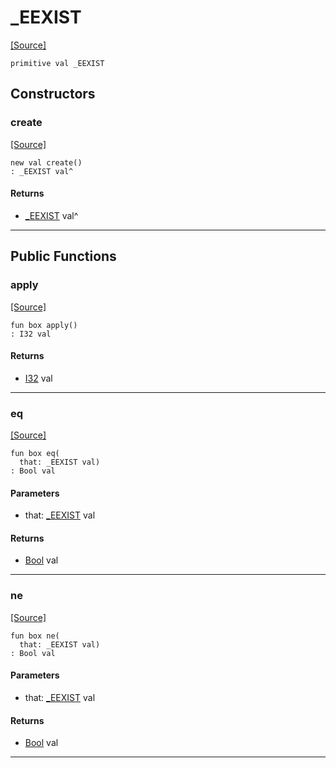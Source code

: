 # _EEXIST
<span class="source-link">[[Source]](src/files/file.md#L-0-36)</span>
```pony
primitive val _EEXIST
```

## Constructors

### create
<span class="source-link">[[Source]](src/files/file.md#L-0-36)</span>


```pony
new val create()
: _EEXIST val^
```

#### Returns

* [_EEXIST](files-_EEXIST.md) val^

---

## Public Functions

### apply
<span class="source-link">[[Source]](src/files/file.md#L-0-37)</span>


```pony
fun box apply()
: I32 val
```

#### Returns

* [I32](builtin-I32.md) val

---

### eq
<span class="source-link">[[Source]](src/files/file.md#L-0-37)</span>


```pony
fun box eq(
  that: _EEXIST val)
: Bool val
```
#### Parameters

*   that: [_EEXIST](files-_EEXIST.md) val

#### Returns

* [Bool](builtin-Bool.md) val

---

### ne
<span class="source-link">[[Source]](src/files/file.md#L-0-37)</span>


```pony
fun box ne(
  that: _EEXIST val)
: Bool val
```
#### Parameters

*   that: [_EEXIST](files-_EEXIST.md) val

#### Returns

* [Bool](builtin-Bool.md) val

---

